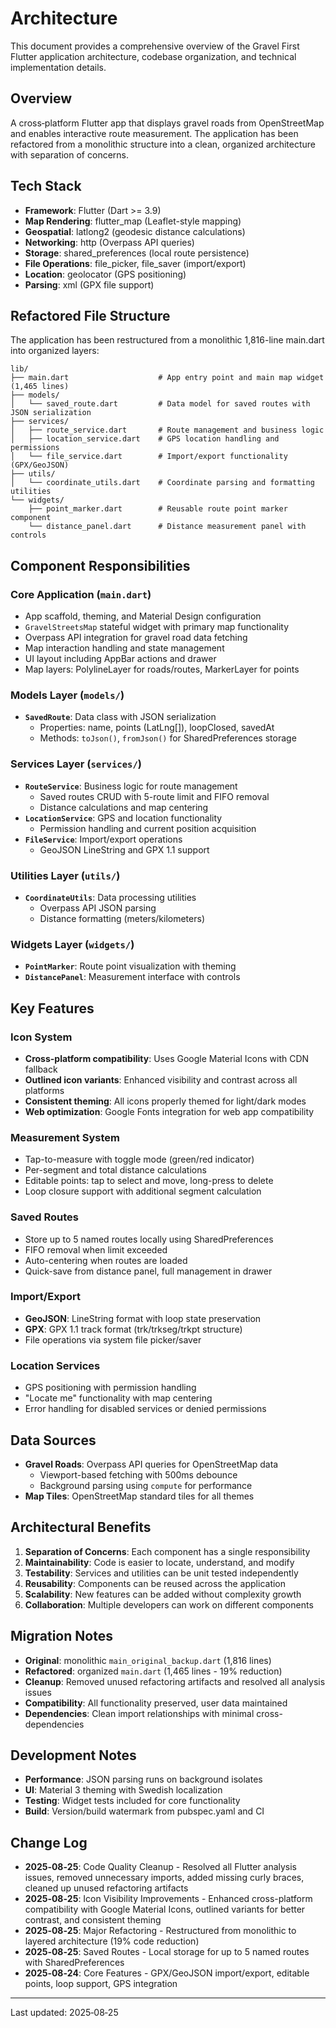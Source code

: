 # Architecture

This document provides a comprehensive overview of the Gravel First Flutter application architecture, codebase organization, and technical implementation details.

## Overview

A cross‑platform Flutter app that displays gravel roads from OpenStreetMap and enables interactive route measurement. The application has been refactored from a monolithic structure into a clean, organized architecture with separation of concerns.

## Tech Stack

- **Framework**: Flutter (Dart >= 3.9)
- **Map Rendering**: flutter_map (Leaflet-style mapping)
- **Geospatial**: latlong2 (geodesic distance calculations)
- **Networking**: http (Overpass API queries)
- **Storage**: shared_preferences (local route persistence)
- **File Operations**: file_picker, file_saver (import/export)
- **Location**: geolocator (GPS positioning)
- **Parsing**: xml (GPX file support)

## Refactored File Structure

The application has been restructured from a monolithic 1,816-line main.dart into organized layers:

```text
lib/
├── main.dart                    # App entry point and main map widget (1,465 lines)
├── models/
│   └── saved_route.dart         # Data model for saved routes with JSON serialization
├── services/
│   ├── route_service.dart       # Route management and business logic
│   ├── location_service.dart    # GPS location handling and permissions
│   └── file_service.dart        # Import/export functionality (GPX/GeoJSON)
├── utils/
│   └── coordinate_utils.dart    # Coordinate parsing and formatting utilities
└── widgets/
    ├── point_marker.dart        # Reusable route point marker component
    └── distance_panel.dart      # Distance measurement panel with controls
```

## Component Responsibilities

### Core Application (`main.dart`)
- App scaffold, theming, and Material Design configuration
- `GravelStreetsMap` stateful widget with primary map functionality
- Overpass API integration for gravel road data fetching
- Map interaction handling and state management
- UI layout including AppBar actions and drawer
- Map layers: PolylineLayer for roads/routes, MarkerLayer for points

### Models Layer (`models/`)
- **`SavedRoute`**: Data class with JSON serialization
  - Properties: name, points (LatLng[]), loopClosed, savedAt
  - Methods: `toJson()`, `fromJson()` for SharedPreferences storage

### Services Layer (`services/`)
- **`RouteService`**: Business logic for route management
  - Saved routes CRUD with 5-route limit and FIFO removal
  - Distance calculations and map centering
- **`LocationService`**: GPS and location functionality
  - Permission handling and current position acquisition
- **`FileService`**: Import/export operations
  - GeoJSON LineString and GPX 1.1 support

### Utilities Layer (`utils/`)
- **`CoordinateUtils`**: Data processing utilities
  - Overpass API JSON parsing
  - Distance formatting (meters/kilometers)

### Widgets Layer (`widgets/`)
- **`PointMarker`**: Route point visualization with theming
- **`DistancePanel`**: Measurement interface with controls

## Key Features

### Icon System
- **Cross-platform compatibility**: Uses Google Material Icons with CDN fallback
- **Outlined icon variants**: Enhanced visibility and contrast across all platforms
- **Consistent theming**: All icons properly themed for light/dark modes
- **Web optimization**: Google Fonts integration for web app compatibility

### Measurement System
- Tap-to-measure with toggle mode (green/red indicator)
- Per-segment and total distance calculations
- Editable points: tap to select and move, long-press to delete
- Loop closure support with additional segment calculation

### Saved Routes
- Store up to 5 named routes locally using SharedPreferences
- FIFO removal when limit exceeded
- Auto-centering when routes are loaded
- Quick-save from distance panel, full management in drawer

### Import/Export
- **GeoJSON**: LineString format with loop state preservation
- **GPX**: GPX 1.1 track format (trk/trkseg/trkpt structure)
- File operations via system file picker/saver

### Location Services
- GPS positioning with permission handling
- "Locate me" functionality with map centering
- Error handling for disabled services or denied permissions

## Data Sources

- **Gravel Roads**: Overpass API queries for OpenStreetMap data
  - Viewport-based fetching with 500ms debounce
  - Background parsing using `compute` for performance
- **Map Tiles**: OpenStreetMap standard tiles for all themes

## Architectural Benefits

1. **Separation of Concerns**: Each component has a single responsibility
2. **Maintainability**: Code is easier to locate, understand, and modify
3. **Testability**: Services and utilities can be unit tested independently
4. **Reusability**: Components can be reused across the application
5. **Scalability**: New features can be added without complexity growth
6. **Collaboration**: Multiple developers can work on different components

## Migration Notes

- **Original**: monolithic `main_original_backup.dart` (1,816 lines)
- **Refactored**: organized `main.dart` (1,465 lines - 19% reduction)
- **Cleanup**: Removed unused refactoring artifacts and resolved all analysis issues
- **Compatibility**: All functionality preserved, user data maintained
- **Dependencies**: Clean import relationships with minimal cross-dependencies

## Development Notes

- **Performance**: JSON parsing runs on background isolates
- **UI**: Material 3 theming with Swedish localization
- **Testing**: Widget tests included for core functionality
- **Build**: Version/build watermark from pubspec.yaml and CI

## Change Log

- **2025‑08‑25**: Code Quality Cleanup - Resolved all Flutter analysis issues, removed unnecessary imports, added missing curly braces, cleaned up unused refactoring artifacts
- **2025‑08‑25**: Icon Visibility Improvements - Enhanced cross-platform compatibility with Google Material Icons, outlined variants for better contrast, and consistent theming
- **2025‑08‑25**: Major Refactoring - Restructured from monolithic to layered architecture (19% code reduction)
- **2025‑08‑25**: Saved Routes - Local storage for up to 5 named routes with SharedPreferences
- **2025‑08‑24**: Core Features - GPX/GeoJSON import/export, editable points, loop support, GPS integration

---
Last updated: 2025‑08‑25
